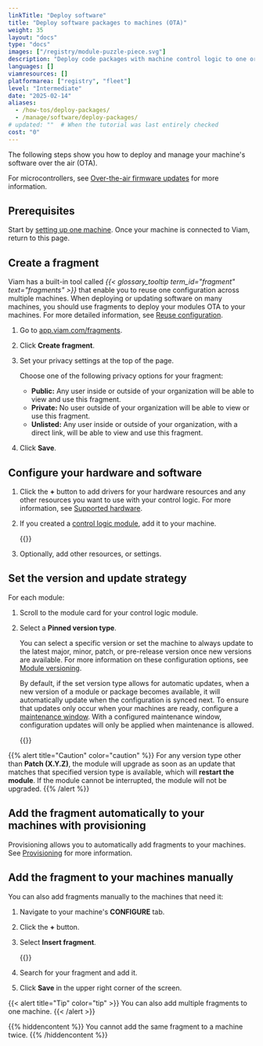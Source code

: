 ```yaml
---
linkTitle: "Deploy software"
title: "Deploy software packages to machines (OTA)"
weight: 35
layout: "docs"
type: "docs"
images: ["/registry/module-puzzle-piece.svg"]
description: "Deploy code packages with machine control logic to one or more machines."
languages: []
viamresources: []
platformarea: ["registry", "fleet"]
level: "Intermediate"
date: "2025-02-14"
aliases:
  - /how-tos/deploy-packages/
  - /manage/software/deploy-packages/
# updated: ""  # When the tutorial was last entirely checked
cost: "0"
---
```


The following steps show you how to deploy and manage your machine's software over the air (OTA).

For microcontrollers, see [Over-the-air firmware updates](/operate/install/setup-micro/#configure-over-the-air-updates) for more information.

## Prerequisites

Start by [setting up one machine](/operate/install/setup/).
Once your machine is connected to Viam, return to this page.

## Create a fragment

Viam has a built-in tool called _{{< glossary_tooltip term_id="fragment" text="fragments" >}}_ that enable you to reuse one configuration across multiple machines.
When deploying or updating software on many machines, you should use fragments to deploy your modules OTA to your machines.
For more detailed information, see [Reuse configuration](/manage/fleet/reuse-configuration/).

1. Go to [app.viam.com/fragments](https://app.viam.com/fragments).
1. Click **Create fragment**.
1. Set your privacy settings at the top of the page.

   Choose one of the following privacy options for your fragment:

   - **Public:** Any user inside or outside of your organization will be able to view and use this fragment.
   - **Private:** No user outside of your organization will be able to view or use this fragment.
   - **Unlisted:** Any user inside or outside of your organization, with a direct link, will be able to view and use this fragment.

1. Click **Save**.

## Configure your hardware and software

1.  Click the **+** button to add drivers for your hardware resources and any other resources you want to use with your control logic.
    For more information, see [Supported hardware](/operate/modules/configure-modules/).
1.  If you created a [control logic module](/operate/modules/control-logic/), add it to your machine.

    {{<imgproc src="/how-tos/deploy-packages/add-package.png" resize="800x" class="shadow" style="width: 500px" declaredimensions=true alt="Configuration builder UI">}}

1.  Optionally, add other resources, or settings.

## Set the version and update strategy

For each module:

1. Scroll to the module card for your control logic module.
1. Select a **Pinned version type**.

   You can select a specific version or set the machine to always update to the latest major, minor, patch, or pre-release version once new versions are available.
   For more information on these configuration options, see [Module versioning](/operate/modules/advanced/module-configuration/#module-versioning).

   By default, if the set version type allows for automatic updates, when a new version of a module or package becomes available, it will automatically update when the configuration is synced next.
   To ensure that updates only occur when your machines are ready, configure a [maintenance window](/operate/reference/viam-server/#maintenance-window). With a configured maintenance window, configuration updates will only be applied when maintenance is allowed.

   {{<imgproc src="/how-tos/deploy-packages/version.png" resize="800x" class="shadow" style="width: 500px" declaredimensions=true alt="Module card UI">}}

{{% alert title="Caution" color="caution" %}}
For any version type other than **Patch (X.Y.Z)**, the module will upgrade as soon as an update that matches that specified version type is available, which will **restart the module**.
If the module cannot be interrupted, the module will not be upgraded.
{{% /alert %}}

## Add the fragment automatically to your machines with provisioning

Provisioning allows you to automatically add fragments to your machines.
See [Provisioning](/manage/fleet/provision/setup/) for more information.

## Add the fragment to your machines manually

You can also add fragments manually to the machines that need it:

1. Navigate to your machine's **CONFIGURE** tab.
1. Click the **+** button.
1. Select **Insert fragment**.

   {{<imgproc src="/how-tos/deploy-packages/insert.png" resize="800x" class="fill imgzoom shadow" style="width: 250px" declaredimensions=true alt="Add fragment">}}

1. Search for your fragment and add it.
1. Click **Save** in the upper right corner of the screen.

{{< alert title="Tip" color="tip" >}}
You can also add multiple fragments to one machine.
{{< /alert >}}

{{% hiddencontent %}}
You cannot add the same fragment to a machine twice.
{{% /hiddencontent %}}
